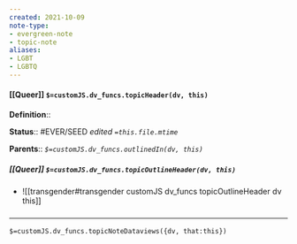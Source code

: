 ```yaml
---
created: 2021-10-09
note-type: 
- evergreen-note
- topic-note
aliases:
- LGBT
- LGBTQ
---
```


#### [[Queer]] `$=customJS.dv_funcs.topicHeader(dv, this)`

**Definition**::

**Status**:: #EVER/SEED 
*edited `=this.file.mtime`*

**Parents**:: 
*`$=customJS.dv_funcs.outlinedIn(dv, this)`*

##### [[Queer]] `$=customJS.dv_funcs.topicOutlineHeader(dv, this)`

- ![[transgender#transgender customJS dv_funcs topicOutlineHeader dv this]]

### <hr class="dataviews"/>

`$=customJS.dv_funcs.topicNoteDataviews({dv, that:this})`


